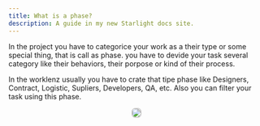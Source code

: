 ```yaml
---
title: What is a phase?
description: A guide in my new Starlight docs site.
---
```


In the project you have to categorice your work as a their type or some special thing, that is call as phase. you have to devide your task several category like their behaviors, their porpose or kind of their process.

In the worklenz usually you have to crate that tipe phase like Designers, Contract, Logistic, Supliers, Developers, QA, etc. Also you can filter your task using this phase.

<p align ="center">
   <img src="/phase_task_list.png" style="border: 2px solid #D4d4d4; border-radius: 8px;  ">
</p>
